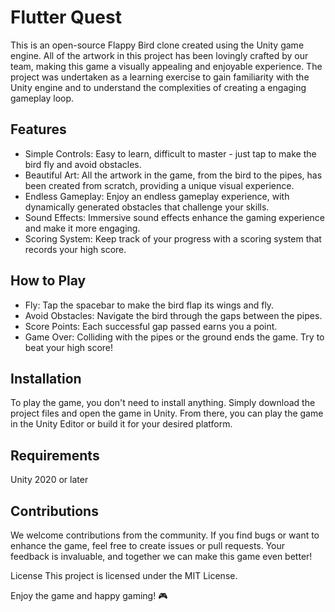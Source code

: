 # Flutter Quest

This is an open-source Flappy Bird clone created using the Unity game engine. All of the artwork in this project has been lovingly crafted by our team, making this game a visually appealing and enjoyable experience. The project was undertaken as a learning exercise to gain familiarity with the Unity engine and to understand the complexities of creating a engaging gameplay loop.

## Features
- Simple Controls: Easy to learn, difficult to master - just tap to make the bird fly and avoid obstacles.
- Beautiful Art: All the artwork in the game, from the bird to the pipes, has been created from scratch, providing a unique visual experience.
- Endless Gameplay: Enjoy an endless gameplay experience, with dynamically generated obstacles that challenge your skills.
- Sound Effects: Immersive sound effects enhance the gaming experience and make it more engaging.
- Scoring System: Keep track of your progress with a scoring system that records your high score.
## How to Play
- Fly: Tap the spacebar to make the bird flap its wings and fly.
- Avoid Obstacles: Navigate the bird through the gaps between the pipes.
- Score Points: Each successful gap passed earns you a point.
- Game Over: Colliding with the pipes or the ground ends the game. Try to beat your high score!
## Installation
To play the game, you don't need to install anything. Simply download the project files and open the game in Unity. From there, you can play the game in the Unity Editor or build it for your desired platform.

## Requirements
Unity 2020 or later
## Contributions
We welcome contributions from the community. If you find bugs or want to enhance the game, feel free to create issues or pull requests. Your feedback is invaluable, and together we can make this game even better!

License
This project is licensed under the MIT License.

Enjoy the game and happy gaming! 🎮
